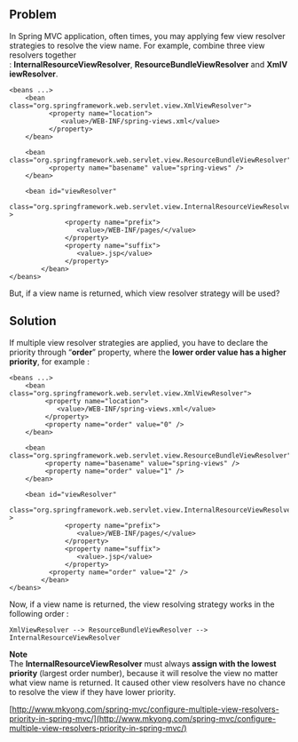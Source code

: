 ## Problem

In Spring MVC application, often times, you may applying few view resolver strategies to resolve the view name. For example, combine three view resolvers together : **InternalResourceViewResolver**, **ResourceBundleViewResolver** and **XmlViewResolver**.

    <beans ...>
    	<bean class="org.springframework.web.servlet.view.XmlViewResolver">
    	      <property name="location">
    	         <value>/WEB-INF/spring-views.xml</value>
    	      </property>
    	</bean>

    	<bean class="org.springframework.web.servlet.view.ResourceBundleViewResolver">
    	      <property name="basename" value="spring-views" />
    	</bean>

    	<bean id="viewResolver"
    	      class="org.springframework.web.servlet.view.InternalResourceViewResolver" >
                  <property name="prefix">
                     <value>/WEB-INF/pages/</value>
                  </property>
                  <property name="suffix">
                     <value>.jsp</value>
                  </property>
            </bean>
    </beans>

But, if a view name is returned, which view resolver strategy will be used?

## Solution

If multiple view resolver strategies are applied, you have to declare the priority through “**order**” property, where the **lower order value has a higher priority**, for example :

    <beans ...>
    	<bean class="org.springframework.web.servlet.view.XmlViewResolver">
    	     <property name="location">
    	        <value>/WEB-INF/spring-views.xml</value>
    	     </property>
    	     <property name="order" value="0" />
    	</bean>

    	<bean class="org.springframework.web.servlet.view.ResourceBundleViewResolver">
    	     <property name="basename" value="spring-views" />
    	     <property name="order" value="1" />
    	</bean>

    	<bean id="viewResolver"
    	      class="org.springframework.web.servlet.view.InternalResourceViewResolver" >
                  <property name="prefix">
                     <value>/WEB-INF/pages/</value>
                  </property>
                  <property name="suffix">
                     <value>.jsp</value>
                  </property>
    	      <property name="order" value="2" />
            </bean>
    </beans>

Now, if a view name is returned, the view resolving strategy works in the following order :

    XmlViewResolver --> ResourceBundleViewResolver --> InternalResourceViewResolver

**Note**  
The **InternalResourceViewResolver** must always **assign with the lowest priority** (largest order number), because it will resolve the view no matter what view name is returned. It caused other view resolvers have no chance to resolve the view if they have lower priority.

[http://www.mkyong.com/spring-mvc/configure-multiple-view-resolvers-priority-in-spring-mvc/](http://www.mkyong.com/spring-mvc/configure-multiple-view-resolvers-priority-in-spring-mvc/)
